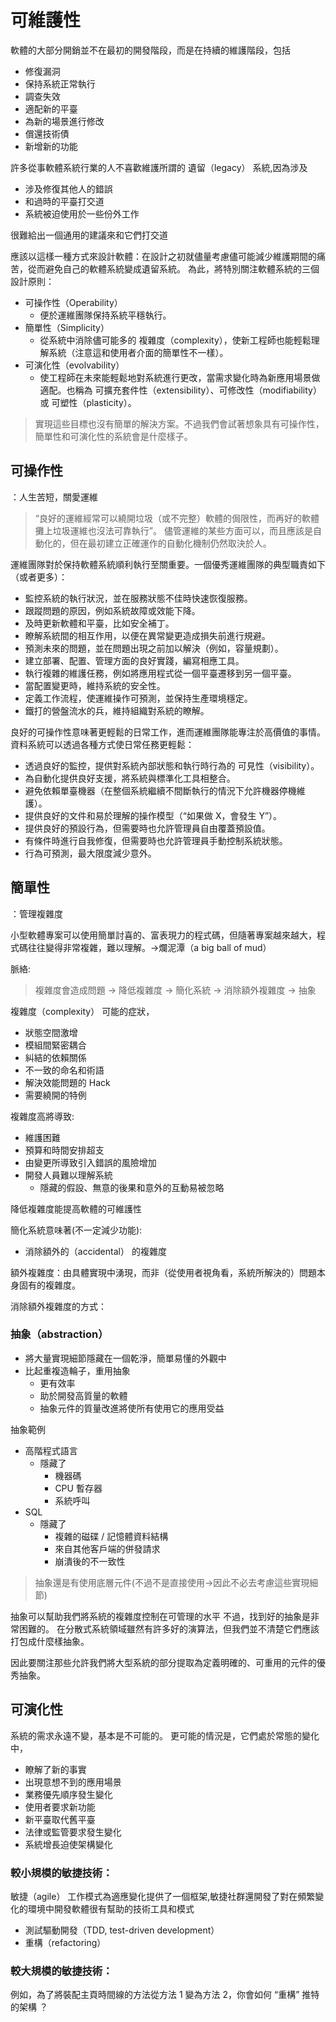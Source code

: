 # 可維護性

軟體的大部分開銷並不在最初的開發階段，而是在持續的維護階段，包括
- 修復漏洞
- 保持系統正常執行
- 調查失效
- 適配新的平臺
- 為新的場景進行修改
- 償還技術債
- 新增新的功能

許多從事軟體系統行業的人不喜歡維護所謂的 遺留（legacy） 系統,因為涉及
- 涉及修復其他人的錯誤
- 和過時的平臺打交道
- 系統被迫使用於一些份外工作

很難給出一個通用的建議來和它們打交道

應該以這樣一種方式來設計軟體：在設計之初就儘量考慮儘可能減少維護期間的痛苦，從而避免自己的軟體系統變成遺留系統。
為此，將特別關注軟體系統的三個設計原則：
- 可操作性（Operability）
  - 便於運維團隊保持系統平穩執行。
- 簡單性（Simplicity）
  - 從系統中消除儘可能多的 複雜度（complexity），使新工程師也能輕鬆理解系統（注意這和使用者介面的簡單性不一樣）。
- 可演化性（evolvability）
  - 使工程師在未來能輕鬆地對系統進行更改，當需求變化時為新應用場景做適配。也稱為 可擴充套件性（extensibility）、可修改性（modifiability） 或 可塑性（plasticity）。

> 實現這些目標也沒有簡單的解決方案。不過我們會試著想象具有可操作性，簡單性和可演化性的系統會是什麼樣子。

## 可操作性
：人生苦短，關愛運維
> “良好的運維經常可以繞開垃圾（或不完整）軟體的侷限性，而再好的軟體攤上垃圾運維也沒法可靠執行”。
> 儘管運維的某些方面可以，而且應該是自動化的，但在最初建立正確運作的自動化機制仍然取決於人。

運維團隊對於保持軟體系統順利執行至關重要。一個優秀運維團隊的典型職責如下（或者更多）：
- 監控系統的執行狀況，並在服務狀態不佳時快速恢復服務。
- 跟蹤問題的原因，例如系統故障或效能下降。
- 及時更新軟體和平臺，比如安全補丁。
- 瞭解系統間的相互作用，以便在異常變更造成損失前進行規避。
- 預測未來的問題，並在問題出現之前加以解決（例如，容量規劃）。
- 建立部署、配置、管理方面的良好實踐，編寫相應工具。
- 執行複雜的維護任務，例如將應用程式從一個平臺遷移到另一個平臺。
- 當配置變更時，維持系統的安全性。
- 定義工作流程，使運維操作可預測，並保持生產環境穩定。
- 鐵打的營盤流水的兵，維持組織對系統的瞭解。

良好的可操作性意味著更輕鬆的日常工作，進而運維團隊能專注於高價值的事情。資料系統可以透過各種方式使日常任務更輕鬆：
- 透過良好的監控，提供對系統內部狀態和執行時行為的 可見性（visibility）。
- 為自動化提供良好支援，將系統與標準化工具相整合。
- 避免依賴單臺機器（在整個系統繼續不間斷執行的情況下允許機器停機維護）。
- 提供良好的文件和易於理解的操作模型（“如果做 X，會發生 Y”）。
- 提供良好的預設行為，但需要時也允許管理員自由覆蓋預設值。
- 有條件時進行自我修復，但需要時也允許管理員手動控制系統狀態。
- 行為可預測，最大限度減少意外。

## 簡單性
：管理複雜度

小型軟體專案可以使用簡單討喜的、富表現力的程式碼，但隨著專案越來越大，程式碼往往變得非常複雜，難以理解。->爛泥潭（a big ball of mud）

脈絡:
> 複雜度會造成問題 -> 降低複雜度 -> 簡化系統 -> 消除額外複雜度 -> 抽象

複雜度（complexity） 可能的症狀，
- 狀態空間激增
- 模組間緊密耦合
- 糾結的依賴關係
- 不一致的命名和術語
- 解決效能問題的 Hack
- 需要繞開的特例

複雜度高將導致:
- 維護困難
- 預算和時間安排超支
- 由變更所導致引入錯誤的風險增加
- 開發人員難以理解系統
  - 隱藏的假設、無意的後果和意外的互動易被忽略

降低複雜度能提高軟體的可維護性

簡化系統意味著(不一定減少功能):
- 消除額外的（accidental） 的複雜度

額外複雜度：由具體實現中湧現，而非（從使用者視角看，系統所解決的）問題本身固有的複雜度。

消除額外複雜度的方式：

### 抽象（abstraction）
- 將大量實現細節隱藏在一個乾淨，簡單易懂的外觀中
- 比起重複造輪子，重用抽象
  - 更有效率
  - 助於開發高質量的軟體
  - 抽象元件的質量改進將使所有使用它的應用受益

抽象範例
- 高階程式語言
  - 隱藏了
    - 機器碼
    - CPU 暫存器
    - 系統呼叫
- SQL
  - 隱藏了
    - 複雜的磁碟 / 記憶體資料結構
    - 來自其他客戶端的併發請求
    - 崩潰後的不一致性

> 抽象還是有使用底層元件(不過不是直接使用->因此不必去考慮這些實現細節)

抽象可以幫助我們將系統的複雜度控制在可管理的水平
不過，找到好的抽象是非常困難的。
在分散式系統領域雖然有許多好的演算法，但我們並不清楚它們應該打包成什麼樣抽象。

因此要關注那些允許我們將大型系統的部分提取為定義明確的、可重用的元件的優秀抽象。

## 可演化性
系統的需求永遠不變，基本是不可能的。
更可能的情況是，它們處於常態的變化中，
- 瞭解了新的事實
- 出現意想不到的應用場景
- 業務優先順序發生變化
- 使用者要求新功能
- 新平臺取代舊平臺
- 法律或監管要求發生變化
- 系統增長迫使架構變化

### 較小規模的敏捷技術：
敏捷（agile） 工作模式為適應變化提供了一個框架,敏捷社群還開發了對在頻繁變化的環境中開發軟體很有幫助的技術工具和模式
- 測試驅動開發（TDD, test-driven development）
- 重構（refactoring）

### 較大規模的敏捷技術：
例如，為了將裝配主頁時間線的方法從方法 1 變為方法 2，你會如何 “重構” 推特的架構 ？

